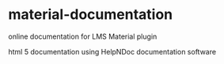# material-documentation
online documentation for LMS Material plugin

html 5 documentation using HelpNDoc documentation software

